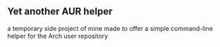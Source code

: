 ## Yet another AUR helper

a temporary side project of mine made to offer a simple command-line helper for the Arch user repository
